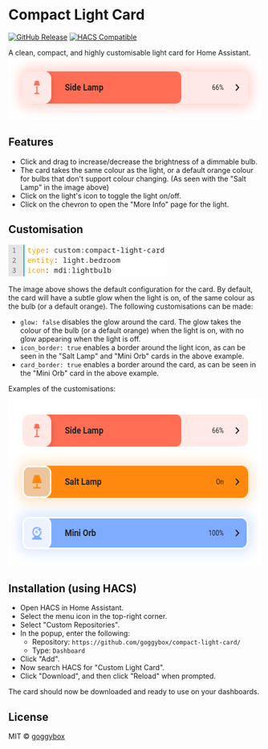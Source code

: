 # Compact Light Card
[![GitHub Release](https://img.shields.io/github/v/release/goggybox/compact-light-card?include_prereleases&style=flat-square)](https://github.com/goggybox/compact-light-card/releases)
[![HACS Compatible](https://img.shields.io/badge/HACS-Custom-orange.svg?style=flat-square)](https://github.com/hacs/integration)

A clean, compact, and highly customisable light card for Home Assistant.
<img width="560" height="125" alt="Image" src="img/img1.png" />

## Features
- Click and drag to increase/decrease the brightness of a dimmable bulb.
- The card takes the same colour as the light, or a default orange colour for bulbs that don't support colour changing. (As seen with the "Salt Lamp" in the image above)
- Click on the light's icon to toggle the light on/off.
- Click on the chevron to open the "More Info" page for the light.

## Customisation
<img width="317" height="63" alt="Image" src="img/img2.png" />

The image above shows the default configuration for the card. By default, the card will have a subtle glow when the light is on, of the same colour as the bulb (or a default orange). The following customisations can be made:

- `glow: false` disables the glow around the card. The glow takes the colour of the bulb (or a default orange) when the light is on, with no glow appearing when the light is off.
- `icon_border: true` enables a border around the light icon, as can be seen in the "Salt Lamp" and "Mini Orb" cards in the above example.
- `card_border: true` enables a border around the card, as can be seen in the "Mini Orb" card in the above example.

Examples of the customisations:

<img width="560" height="331" alt="Image" src="img/img3.png" />

## Installation (using HACS)
- Open HACS in Home Assistant.
- Select the menu icon in the top-right corner.
- Select "Custom Repositories".
- In the popup, enter the following:
  - Repository: `https://github.com/goggybox/compact-light-card/`
  - Type: `Dashboard`
- Click "Add".
- Now search HACS for "Custom Light Card".
- Click "Download", and then click "Reload" when prompted.

The card should now be downloaded and ready to use on your dashboards.

## License
MIT © [goggybox](https://github.com/goggybox)
